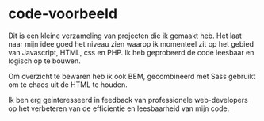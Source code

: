 # code-voorbeeld #

Dit is een kleine verzameling van projecten die ik gemaakt heb. Het laat naar mijn idee goed het niveau zien waarop ik momenteel zit op het gebied van Javascript, HTML, css en PHP. Ik heb geprobeerd de code leesbaar en logisch op te bouwen. 

Om overzicht te bewaren heb ik ook BEM, gecombineerd met Sass gebruikt om te chaos uit de HTML te houden.

Ik ben erg geinteresseerd in feedback van professionele web-developers op het verbeteren van de efficientie en leesbaarheid van mijn code. 


